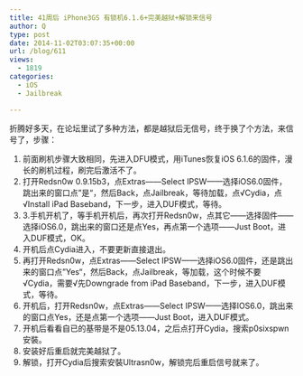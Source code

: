 ```yaml
---
title: 41周后 iPhone3GS 有锁机6.1.6+完美越狱+解锁来信号
author: Q
type: post
date: 2014-11-02T03:07:35+00:00
url: /blog/611
views:
  - 1819
categories:
  - iOS
  - Jailbreak

---
```

折腾好多天，在论坛里试了多种方法，都是越狱后无信号，终于换了个方法，来信号了，步骤：

  1. 前面刷机步骤大致相同，先进入DFU模式，用iTunes恢复iOS 6.1.6的固件，漫长的刷机过程，刷完后激活不了。
  2. 打开Redsn0w 0.9.15b3，点Extras——Select IPSW——选择iOS6.0固件，跳出来的窗口点”是“，然后Back，点Jailbreak，等待加载，点√Cydia，点√Install iPad Baseband，下一步，进入DUF模式，等待。
  3. 3.手机开机了，等手机开机后，再次打开Redsn0w，点其它——选择固件——选择iOS6.0，跳出来的窗口还是点Yes，再点第一个选项——Just Boot，进入DUF模式，OK。
  4. 开机后点Cydia进入，不要更新直接退出。
  5. 再打开Redsn0w，点Extras——Select IPSW——选择iOS6.0固件，还是跳出来的窗口点”Yes“，然后Back，点Jailbreak，等加载，这个时候不要√Cydia，需要√先Downgrade from iPad Baseband，下一步，进入DUF模式，等待。
  6. 开机后，打开Redsn0w，点Extras——Select IPSW——选择IOS6.0，跳出来的窗口点Yes，还是点第一个选项——Just Boot，进入DUF模式。
  7. 开机后看看自已的基带是不是05.13.04，之后点打开Cydia，搜索p0sixspwn安裝。
  8. 安装好后重启就完美越狱了。
  9. 解锁，打开Cydia后搜索安裝Ultrasn0w，解锁完后重启信号就来了。